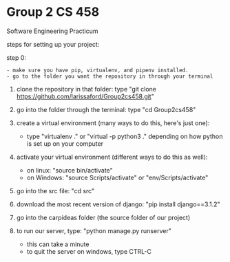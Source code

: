 # Group 2 CS 458
Software Engineering Practicum

steps for setting up your project:

step 0:

	- make sure you have pip, virtualenv, and pipenv installed.
	- go to the folder you want the repository in through your terminal


1. clone the repository in that folder: type "git clone https://github.com/larissaford/Group2cs458.git"

2. go into the folder through the terminal: type "cd Group2cs458"

3. create a virtual environment (many ways to do this, here's just one):
	
	- type "virtualenv ." or "virtual -p python3 ." depending on how python is set up on your computer

4. activate your virtual environment (different ways to do this as well):
	
	- on linux: "source bin/activate"
	- on Windows: "source Scripts/activate" or "env/Scripts/activate"
	 
5. go into the src file: "cd src"

6. download the most recent version of django: "pip install django==3.1.2"

7. go into the carpideas folder (the source folder of our project)

8. to run our server, type: "python manage.py runserver"
	
	- this can take a minute
	- to quit the server on windows, type CTRL-C
